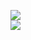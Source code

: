 [![](https://img.shields.io/badge/Made%20With-Github%20Spray-lightgrey.svg?style=for-the-badge&logo=github)](https://github.com/Annihil/github-spray#5366)  
[![](https://i.imgur.com/2DrTn0Z.gif)](https://github.com/Annihil/github-spray)